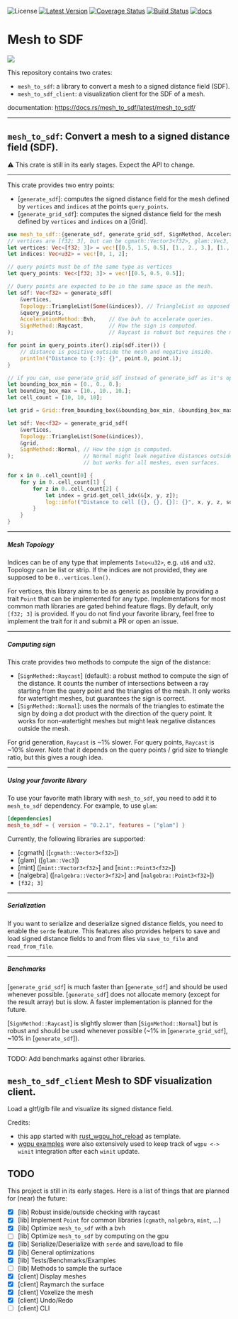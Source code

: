 ![License](https://img.shields.io/badge/license-MIT%2FApache-blue.svg)
[![Latest Version]](https://crates.io/crates/mesh_to_sdf/)
[![Coverage Status]](https://codecov.io/gh/Azkellas/mesh_to_sdf)
[![Build Status]](https://github.com/azkellas/mesh_to_sdf/actions/workflows/ci.yml)
[![docs]](https://docs.rs/mesh_to_sdf/)

[Build Status]: https://github.com/azkellas/mesh_to_sdf/actions/workflows/ci.yml/badge.svg
[Coverage Status]: https://codecov.io/gh/Azkellas/mesh_to_sdf/graph/badge.svg?token=EKRNLUC7DH
[Latest Version]: https://img.shields.io/crates/v/mesh_to_sdf.svg
[docs]: https://docs.rs/mesh_to_sdf/badge.svg


# Mesh to SDF

![](client.gif)

This repository contains two crates:
- `mesh_to_sdf`: a library to convert a mesh to a signed distance field (SDF).
- `mesh_to_sdf_client`: a visualization client for the SDF of a mesh.

documentation: https://docs.rs/mesh_to_sdf/latest/mesh_to_sdf/

---

## `mesh_to_sdf`: Convert a mesh to a signed distance field (SDF).

⚠️ This crate is still in its early stages. Expect the API to change.

---

This crate provides two entry points:

- [`generate_sdf`]: computes the signed distance field for the mesh defined by `vertices` and `indices` at the points `query_points`.
- [`generate_grid_sdf`]: computes the signed distance field for the mesh defined by `vertices` and `indices` on a [Grid].

```rust
use mesh_to_sdf::{generate_sdf, generate_grid_sdf, SignMethod, AccelerationMethod, Topology, Grid};
// vertices are [f32; 3], but can be cgmath::Vector3<f32>, glam::Vec3, etc.
let vertices: Vec<[f32; 3]> = vec![[0.5, 1.5, 0.5], [1., 2., 3.], [1., 3., 7.]];
let indices: Vec<u32> = vec![0, 1, 2];

// query points must be of the same type as vertices
let query_points: Vec<[f32; 3]> = vec![[0.5, 0.5, 0.5]];

// Query points are expected to be in the same space as the mesh.
let sdf: Vec<f32> = generate_sdf(
    &vertices,
    Topology::TriangleList(Some(&indices)), // TriangleList as opposed to TriangleStrip
    &query_points,
    AccelerationMethod::Bvh,    // Use bvh to accelerate queries.
    SignMethod::Raycast,        // How the sign is computed.
);                              // Raycast is robust but requires the mesh to be watertight.

for point in query_points.iter().zip(sdf.iter()) {
    // distance is positive outside the mesh and negative inside.
    println!("Distance to {:?}: {}", point.0, point.1);
}

// if you can, use generate_grid_sdf instead of generate_sdf as it's optimized and much faster.
let bounding_box_min = [0., 0., 0.];
let bounding_box_max = [10., 10., 10.];
let cell_count = [10, 10, 10];

let grid = Grid::from_bounding_box(&bounding_box_min, &bounding_box_max, cell_count);

let sdf: Vec<f32> = generate_grid_sdf(
    &vertices,
    Topology::TriangleList(Some(&indices)),
    &grid,
    SignMethod::Normal, // How the sign is computed.
);                      // Normal might leak negative distances outside the mesh
                        // but works for all meshes, even surfaces.

for x in 0..cell_count[0] {
    for y in 0..cell_count[1] {
        for z in 0..cell_count[2] {
            let index = grid.get_cell_idx(&[x, y, z]);
            log::info!("Distance to cell [{}, {}, {}]: {}", x, y, z, sdf[index as usize]);
        }
    }
}
```

---

##### Mesh Topology

Indices can be of any type that implements `Into<u32>`, e.g. `u16` and `u32`. Topology can be list or strip.
If the indices are not provided, they are supposed to be `0..vertices.len()`.

For vertices, this library aims to be as generic as possible by providing a trait `Point` that can be implemented for any type.
Implementations for most common math libraries are gated behind feature flags. By default, only `[f32; 3]` is provided.
If you do not find your favorite library, feel free to implement the trait for it and submit a PR or open an issue.

---

##### Computing sign

This crate provides two methods to compute the sign of the distance:
- [`SignMethod::Raycast`] (default): a robust method to compute the sign of the distance. It counts the number of intersections between a ray starting from the query point and the triangles of the mesh.
    It only works for watertight meshes, but guarantees the sign is correct.
- [`SignMethod::Normal`]: uses the normals of the triangles to estimate the sign by doing a dot product with the direction of the query point.
    It works for non-watertight meshes but might leak negative distances outside the mesh.

For grid generation, `Raycast` is ~1% slower.
For query points, `Raycast` is ~10% slower.
Note that it depends on the query points / grid size to triangle ratio, but this gives a rough idea.

---

##### Using your favorite library

To use your favorite math library with `mesh_to_sdf`, you need to add it to `mesh_to_sdf` dependency. For example, to use `glam`:
```toml
[dependencies]
mesh_to_sdf = { version = "0.2.1", features = ["glam"] }
```

Currently, the following libraries are supported:
- [cgmath] ([`cgmath::Vector3<f32>`])
- [glam] ([`glam::Vec3`])
- [mint] ([`mint::Vector3<f32>`] and [`mint::Point3<f32>`])
- [nalgebra] ([`nalgebra::Vector3<f32>`] and [`nalgebra::Point3<f32>`])
- `[f32; 3]`

---

##### Serialization

If you want to serialize and deserialize signed distance fields, you need to enable the `serde` feature.
This features also provides helpers to save and load signed distance fields to and from files via `save_to_file` and `read_from_file`.

---

##### Benchmarks

[`generate_grid_sdf`] is much faster than [`generate_sdf`] and should be used whenever possible.
[`generate_sdf`] does not allocate memory (except for the result array) but is slow. A faster implementation is planned for the future.

[`SignMethod::Raycast`] is slightly slower than [`SignMethod::Normal`] but is robust and should be used whenever possible (~1% in [`generate_grid_sdf`], ~10% in [`generate_sdf`]).

---

TODO: Add benchmarks against other libraries.

## `mesh_to_sdf_client` Mesh to SDF visualization client.

Load a gltf/glb file and visualize its signed distance field.

Credits:
- this app started with [rust_wgpu_hot_reload](https://github.com/Azkellas/rust_wgpu_hot_reload/) as template.
- [wgpu examples](https://github.com/gfx-rs/wgpu/tree/trunk/examples) were also extensively used to keep track of `wgpu <-> winit` integration after each `winit` update.

## TODO

This project is still in its early stages. Here is a list of things that are planned for (near) the future:
- [x] [lib] Robust inside/outside checking with raycast
- [x] [lib] Implement `Point` for common libraries (`cgmath`, `nalgebra`, `mint`, ...)
- [x] [lib] Optimize `mesh_to_sdf` with a bvh
- [ ] [lib] Optimize `mesh_to_sdf` by computing on the gpu
- [x] [lib] Serialize/Deserialize with `serde` and save/load to file
- [x] [lib] General optimizations
- [x] [lib] Tests/Benchmarks/Examples
- [ ] [lib] Methods to sample the surface
- [x] [client] Display meshes
- [x] [client] Raymarch the surface
- [x] [client] Voxelize the mesh
- [x] [client] Undo/Redo
- [ ] [client] CLI
